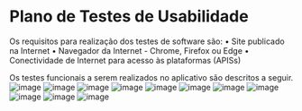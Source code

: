# Plano de Testes de Usabilidade

Os requisitos para realização dos testes de software são:
•	Site publicado na Internet
•	Navegador da Internet - Chrome, Firefox ou Edge
•	Conectividade de Internet para acesso às plataformas (APISs)


Os testes funcionais a serem realizados no aplicativo são descritos a seguir.
![image](https://user-images.githubusercontent.com/83511889/161453881-352e48ef-783e-49fa-9eb0-1ddd770bb951.png)
![image](https://user-images.githubusercontent.com/83511889/161453898-8fd9b2c8-e44e-48e2-a30a-e94bb0aa7e5f.png)
![image](https://user-images.githubusercontent.com/83511889/161453911-c2deabca-fd9d-46d1-8be6-85fa8dfef548.png)
![image](https://user-images.githubusercontent.com/83511889/161453922-e7cbfa01-2d19-4030-8533-bfa13d54a484.png)
![image](https://user-images.githubusercontent.com/83511889/161453932-564841d9-e8bf-47e1-b1b7-9b9103b78044.png)
![image](https://user-images.githubusercontent.com/83511889/161453947-7d1459a8-ec8e-4837-bae6-7d44c2ec077f.png)
![image](https://user-images.githubusercontent.com/83511889/161453965-7a351e98-6d47-4b95-9116-dda91ed68d65.png)
![image](https://user-images.githubusercontent.com/83511889/161453977-6bec1526-2c58-476d-9c8e-5e5c19376e57.png)
![image](https://user-images.githubusercontent.com/83511889/161453987-41d9cb1f-1b87-4729-9e34-8cf317e51998.png)
![image](https://user-images.githubusercontent.com/83511889/161454035-415f7add-2cb3-4253-b33d-c5f27cd8d701.png)
![image](https://user-images.githubusercontent.com/83511889/161454062-09166663-69ed-4ae0-bea7-ba55c8836517.png)
